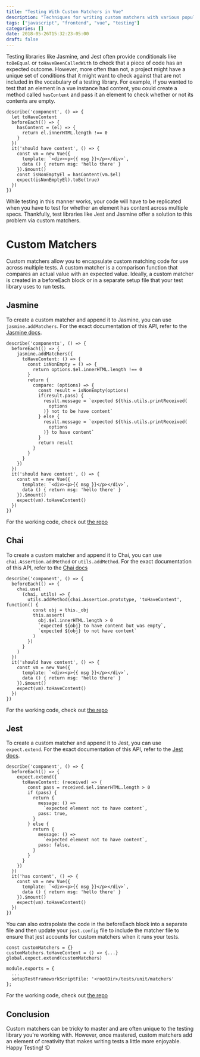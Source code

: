 ```yaml
---
title: "Testing With Custom Matchers in Vue"
description: "Techniques for writing custom matchers with various popular testing libraries."
tags: ["javascript", "frontend", "vue", "testing"]
categories: []
date: 2018-05-26T15:32:23-05:00
draft: false
---
```


Testing libraries like Jasmine, and Jest often provide conditionals like `toBeEqual` or `toHaveBeenCalledWith` to check that a piece of code has an expected outcome. However, more often than not, a project might have a unique set of conditions that it might want to check against that are not included in the vocabulary of a testing library. For example, if you wanted to test that an element in a vue instance had content, you could create a method called `hasContent` and pass it an element to check whether or not its contents are empty.

```JS
describe('component', () => {
  let toHaveContent
  beforeEach(() => {
    hasContent = (el) => {
      return el.innerHTML.length !== 0
    }
  })
  it('should have content', () => {
    const vm = new Vue({
      template: `<div><p>{{ msg }}</p></div>`,
      data () { return msg: 'hello there' }
    }).$mount()
    const isNonEmptyEl = hasContent(vm.$el)
    expect(isNonEmptyEl).toBe(true)
  })
})
```

While testing in this manner works, your code will have to be replicated when you have to test for whether an element has content across multiple specs. Thankfully, test libraries like Jest and Jasmine offer a solution to this problem via custom matchers.

# Custom Matchers

Custom matchers allow you to encapsulate custom matching code for use across multiple tests. A custom matcher is a comparison function that compares an actual value with an expected value. Ideally, a custom matcher is created in a beforeEach block or in a separate setup file that your test library uses to run tests.

## Jasmine

To create a custom matcher and append it to Jasmine, you can use `jasmine.addMatchers`. For the exact documentation of this API, refer to the [Jasmine docs](https://jasmine.github.io/2.0/custom_matcher.html).

```JS
describe('components', () => {
  beforeEach(() => {
    jasmine.addMatchers({
      toHaveContent: () => {
        const isNonEmpty = () => {
          return options.$el.innerHTML.length !== 0
        }
        return {
          compare: (options) => {
            const result = isNonEmpty(options)
            if(result.pass) {
              result.message = `expected ${this.utils.printReceived(
                options
              )} not to be have content`
            } else {
              result.message = `expected ${this.utils.printReceived(
                options
              )} to have content`
            }
            return result
          }
        }
      }
    })
  })
  it('should have content', () => {
    const vm = new Vue({
      template: `<div><p>{{ msg }}</p></div>`,
      data () { return msg: 'hello there' }
    }).$mount()
    expect(vm).toHaveContent()
  })
})
```

For the working code, check out [the repo](https://github.com/shortdiv/vue-testing-with-custom-matchers/tree/master/vue-jasmine-custom-matchers)

## Chai

To create a custom matcher and append it to Chai, you can use `chai.Assertion.addMethod` or `utils.addMethod`. For the exact documentation of this API, refer to the [Chai docs](http://www.chaijs.com/api/plugins/#method_addmethod)

```JS
describe('component', () => {
  beforeEach(() => {
    chai.use(
      (chai, utils) => {
        utils.addMethod(chai.Assertion.prototype, 'toHaveContent', function() {
          const obj = this._obj
          this.assert(
            obj.$el.innerHTML.length > 0
            `expected ${obj} to have content but was empty`,
            `expected ${obj} to not have content`
          )
        })
      }
    )
  })
  it('should have content', () => {
    const vm = new Vue({
      template: `<div><p>{{ msg }}</p></div>`,
      data () { return msg: 'hello there' }
    }).$mount()
    expect(vm).toHaveContent()
  })
})
```

For the working code, check out [the repo](https://github.com/shortdiv/vue-testing-with-custom-matchers/tree/master/vue-chai-custom-matchers)

## Jest

To create a custom matcher and append it to Jest, you can use `expect.extend`. For the exact documentation of this API, refer to the [Jest docs](https://facebook.github.io/jest/docs/en/expect.html#expectextendmatchers).

```JS
describe('component', () => {
  beforeEach(() => {
    expect.extend({
      toHaveContent: (received) => {
        const pass = received.$el.innerHTML.length > 0
        if (pass) {
          return {
            message: () =>
              `expected element not to have content`,
            pass: true,
          }
        } else {
          return {
            message: () =>
              `expected element not to have content`,
            pass: false,
          }
        }
      }
    })
  })
  it('has content', () => {
    const vm = new Vue({
      template: `<div><p>{{ msg }}</p></div>`,
      data () { return msg: 'hello there' }
    }).$mount()
    expect(vm).toHaveContent()
  })
})
```

You can also extrapolate the code in the beforeEach block into a separate file and then update your `jest.config` file to include the matcher file to ensure that jest accounts for custom matchers when it runs your tests.

```JS
const customMatchers = {}
customMatchers.toHaveContent = () => {...}
global.expect.extend(customMatchers)
```

```JS
module.exports = {
  ...
  setupTestFrameworkScriptFile: '<rootDir>/tests/unit/matchers'
};
```

For the working code, check out [the repo](https://github.com/shortdiv/vue-testing-with-custom-matchers/tree/master/vue-jest-custom-matchers)

## Conclusion

Custom matchers can be tricky to master and are often unique to the testing library you're working with. However, once mastered, custom matchers add an element of creativity that makes writing tests a little more enjoyable. Happy Testing! :D